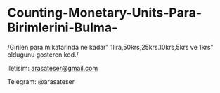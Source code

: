 # Counting-Monetary-Units-Para-Birimlerini-Bulma-
/Girilen para mikatarinda ne kadar" 1lira,50krs,25krs.10krs,5krs ve 1krs" oldugunu gosteren kod./

Iletisim: arasateser@gmail.com

Telegram: @arasateser
